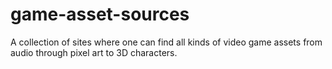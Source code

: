 # game-asset-sources
A collection of sites where one can find all kinds of video game assets from audio through pixel art to 3D characters.
